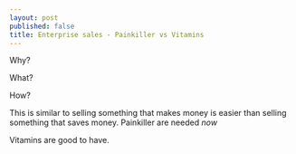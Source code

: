 ```yaml
---
layout: post
published: false
title: Enterprise sales - Painkiller vs Vitamins
---
```


Why?

What?

How?

This is similar to selling something that makes money is easier than selling something that saves money.
Painkiller are needed *now*

Vitamins are good to have.